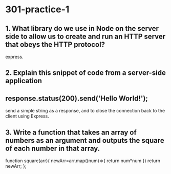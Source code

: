 # 301-practice-1

## 1. What library do we use in Node on the server side to allow us to create and run an HTTP server that obeys the HTTP protocol?

express.

## 2. Explain this snippet of code from a server-side application 
## response.status(200).send('Hello World!');

send a simple string as a response, and to close the connection back to the client using Express.

## 3. Write a function that takes an array of numbers as an argument and outputs the square of each number in that array.


function square(arr){
newArr=arr.map((num)=>{
 return num*num
})
return newArr;
};